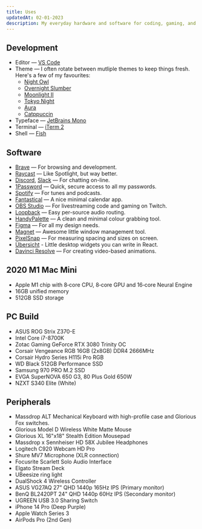```yaml
---
title: Uses
updatedAt: 02-01-2023
description: My everyday hardware and software for coding, gaming, and more.
---
```


## Development

- Editor — [VS Code](https://code.visualstudio.com/)
- Theme — I often rotate between mutliple themes to keep things fresh. Here's a few of my favourites:
  - [Night Owl](https://marketplace.visualstudio.com/items?itemName=sdras.night-owl)
  - [Overnight Slumber](https://marketplace.visualstudio.com/items?itemName=cev.overnight)
  - [Moonlight II](https://marketplace.visualstudio.com/items?itemName=atomiks.moonlight)
  - [Tokyo Night](https://marketplace.visualstudio.com/items?itemName=enkia.tokyo-night)
  - [Aura](https://github.com/daltonmenezes/aura-theme)
  - [Catppuccin](https://github.com/catppuccin/catppuccin)
- Typeface — [JetBrains Mono](https://www.jetbrains.com/lp/mono/)
- Terminal — [iTerm 2](https://www.iterm2.com/)
- Shell — [Fish](https://fishshell.com/)

## Software

- [Brave](https://brave.com/) — For browsing and development.
- [Raycast](https://www.raycast.com/) — Like Spotlight, but way better.
- [Discord](https://discord.com/), [Slack](https://slack.com/) — For chatting on-line.
- [1Password](https://1password.com/) — Quick, secure access to all my passwords.
- [Spotify](https://www.spotify.com/) — For tunes and podcasts.
- [Fantastical](https://flexibits.com/fantastical) — A nice minimal calendar app.
- [OBS Studio](https://obsproject.com/) — For livestreaming code and gaming on Twitch.
- [Loopback](https://rogueamoeba.com/loopback/) — Easy per-source audio routing.
- [HandyPalette](https://apps.apple.com/us/app/handypalette/id1515022667?mt=12) — A clean and minimal colour grabbing tool.
- [Figma](https://www.figma.com/) — For all my design needs.
- [Magnet](https://magnet.crowdcafe.com/) — Awesome little window management tool.
- [PixelSnap](https://getpixelsnap.com/) — For measuring spacing and sizes on screen.
- [Übersicht](http://tracesof.net/uebersicht/) - Little desktop widgets you can write in React.
- [Davinci Resolve](https://www.blackmagicdesign.com/ca/products/davinciresolve/) — For creating video-based animations.

## 2020 M1 Mac Mini

- Apple M1 chip with 8‑core CPU, 8‑core GPU and 16‑core Neural Engine
- 16GB unified memory
- 512GB SSD storage

## PC Build

- ASUS ROG Strix Z370-E
- Intel Core i7-8700K
- Zotac Gaming GeForce RTX 3080 Trinity OC
- Corsair Vengeance RGB 16GB (2x8GB) DDR4 2666MHz
- Corsair Hydro Series H115i Pro RGB
- WD Black 512GB Performance SSD
- Samsung 970 PRO M.2 SSD
- EVGA SuperNOVA 650 G3, 80 Plus Gold 650W
- NZXT S340 Elite (White)

## Peripherals

- Massdrop ALT Mechanical Keyboard with high-profile case and Glorious Fox switches.
- Glorious Model D Wireless White Matte Mouse
- Glorious XL 16"x18" Stealth Edition Mousepad
- Massdrop x Sennheiser HD 58X Jubilee Headphones
- Logitech C920 Webcam HD Pro
- Shure MV7 Microphone (XLR connection)
- Focusrite Scarlett Solo Audio Interface
- Elgato Stream Deck
- UBeesize ring light
- DualShock 4 Wireless Controller
- ASUS VG27AQ 27" QHD 1440p 165Hz IPS (Primary monitor)
- BenQ BL2420PT 24" QHD 1440p 60Hz IPS (Secondary monitor)
- UGREEN USB 3.0 Sharing Switch
- iPhone 14 Pro (Deep Purple)
- Apple Watch Series 3
- AirPods Pro (2nd Gen)
